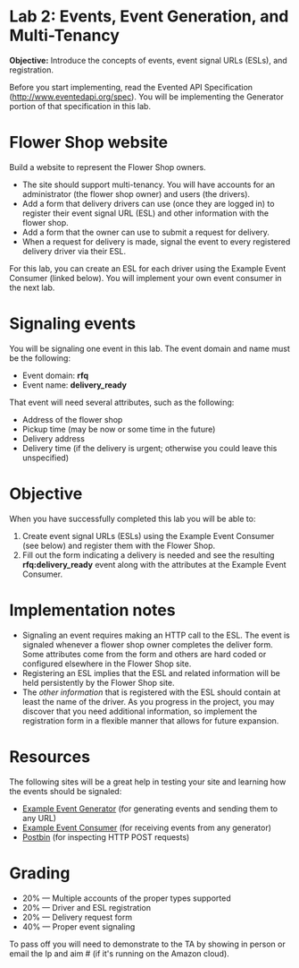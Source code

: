 # Lab 2: Events, Event Generation, and Multi-Tenancy

**Objective:** Introduce the concepts of events, event signal URLs (ESLs), and registration. 

Before you start implementing, read the Evented API Specification (http://www.eventedapi.org/spec). You will be implementing the Generator portion of that specification in this lab. 

# Flower Shop website
Build a website to represent the Flower Shop owners.

- The site should support multi-tenancy. You will have accounts for an administrator (the flower shop owner) and users (the drivers).
- Add a form that delivery drivers can use (once they are logged in) to register their event signal URL (ESL) and other information with the flower shop.
- Add a form that the owner can use to submit a request for delivery.
- When a request for delivery is made, signal the event to every registered delivery driver via their ESL.

For this lab, you can create an ESL for each driver using the Example Event Consumer (linked below). You will implement your own event consumer in the next lab.

# Signaling events
You will be signaling one event in this lab. The event domain and name must be the following:

- Event domain: **rfq**
- Event name: **delivery_ready**

That event will need several attributes, such as the following:

- Address of the flower shop
- Pickup time (may be now or some time in the future)
- Delivery address
- Delivery time (if the delivery is urgent; otherwise you could leave this unspecified)

# Objective
When you have successfully completed this lab you will be able to:

1. Create event signal URLs (ESLs) using the Example Event Consumer (see below) and register them with the Flower Shop.
2. Fill out the form indicating a delivery is needed and see the resulting **rfq:delivery_ready** event along with the attributes at the Example Event Consumer.

# Implementation notes

- Signaling an event requires making an HTTP call to the ESL. The event is signaled whenever a flower shop owner completes the deliver form. Some attributes come from the form and others are hard coded or configured elsewhere in the Flower Shop site.
- Registering an ESL implies that the ESL and related information will be held persistently by the Flower Shop site.
- The _other information_ that is registered with the ESL should contain at least the name of the driver. As you progress in the project, you may discover that you need additional information, so implement the registration form in a flexible manner that allows for future expansion.

# Resources
The following sites will be a great help in testing your site and learning how the events should be signaled:

- [Example Event Generator](http://generator.eventedapi.org/) (for generating events and sending them to any URL)
- [Example Event Consumer](http://consumer.eventedapi.org/) (for receiving events from any generator)
- [Postbin](http://postbin.org/) (for inspecting HTTP POST requests)

# Grading

- 20% &mdash; Multiple accounts of the proper types supported
- 20% &mdash; Driver and ESL registration
- 20% &mdash; Delivery request form
- 40% &mdash; Proper event signaling

To pass off you will need to demonstrate to the TA by showing in person or email the Ip and aim # (if it's running on the Amazon cloud). 

